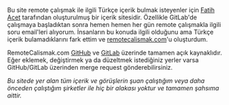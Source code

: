 Bu site remote çalışmak ile ilgili Türkçe içerik bulmak isteyenler için [Fatih Acet](https://twitter.com/fatihacet) tarafından oluşturulmuş bir içerik sitesidir. Özellikle GitLab'de çalışmaya başladıktan sonra hemen hemen her gün remote çalışmakla ilgili soru email'leri alıyorum. İnsanların bu konuda ilgili olduğunu ama Türkçe içerik bulamadıklarını fark ettim ve [remotecalismak.com](remotecalismak.com)'u oluşturdum.

RemoteCalismak.com [GitHub](https://github.com/fatihacet/remotecalismak-com) ve [GitLab](https://gitlab.com/fatihacet/remotecalismak-com) üzerinde tamamen açık kaynaklıdır. Eğer eklemek, değiştirmek ya da düzeltmek istediğiniz yerler varsa GitHub/GitLab üzerinden merge request gönderebilirsiniz.


*Bu sitede yer alan tüm içerik ve görüşlerin şuan çalıştığım veya daha önceden çalıştığım şirketler ile hiç bir alakası yoktur ve tamamen şahsıma aittir.*
